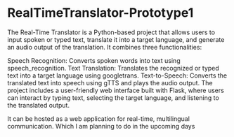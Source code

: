 # RealTimeTranslator-Prototype1
The Real-Time Translator is a Python-based project that allows users to input spoken or typed text, translate it into a target language, and generate an audio output of the translation.
It combines three functionalities:

Speech Recognition: Converts spoken words into text using speech_recognition.
Text Translation: Translates the recognized or typed text into a target language using googletrans.
Text-to-Speech: Converts the translated text into speech using gTTS and plays the audio output.
The project includes a user-friendly web interface built with Flask, where users can interact by typing text, selecting the target language, and listening to the translated output.

It can be hosted as a web application for real-time, multilingual communication.
Which I am planning to do in the upcoming days
